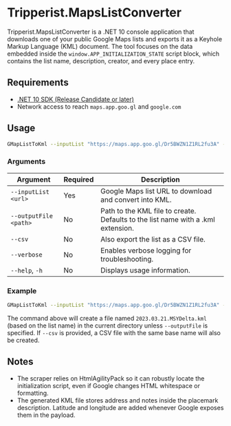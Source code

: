 # Tripperist.MapsListConverter

Tripperist.MapsListConverter is a .NET 10 console application that downloads one of your public Google Maps lists and exports it as a Keyhole Markup Language (KML) document. The tool focuses on the data embedded inside the `window.APP_INITIALIZATION_STATE` script block, which contains the list name, description, creator, and every place entry.

## Requirements

* [.NET 10 SDK (Release Candidate or later)](https://dotnet.microsoft.com/)
* Network access to reach `maps.app.goo.gl` and `google.com`

## Usage

```bash
GMapListToKml --inputList "https://maps.app.goo.gl/Dr5BWZN1Z1RL2fu3A" --outputFile "2023.03.21.MSYDelta.kml"
```

### Arguments

| Argument              | Required | Description                                                                 |
|-----------------------|----------|-----------------------------------------------------------------------------|
| `--inputList <url>`   | Yes      | Google Maps list URL to download and convert into KML.                      |
| `--outputFile <path>` | No       | Path to the KML file to create. Defaults to the list name with a .kml extension. |
| `--csv`               | No       | Also export the list as a CSV file.                                         |
| `--verbose`           | No       | Enables verbose logging for troubleshooting.                                |
| `--help`, `-h`        | No       | Displays usage information.                                                 |

### Example

```bash
GMapListToKml --inputList "https://maps.app.goo.gl/Dr5BWZN1Z1RL2fu3A" --verbose
```

The command above will create a file named `2023.03.21.MSYDelta.kml` (based on the list name) in the current directory unless `--outputFile` is specified. If `--csv` is provided, a CSV file with the same base name will also be created.

## Notes

* The scraper relies on HtmlAgilityPack so it can robustly locate the initialization script, even if Google changes HTML whitespace or formatting.
* The generated KML file stores address and notes inside the placemark description. Latitude and longitude are added whenever Google exposes them in the payload.

